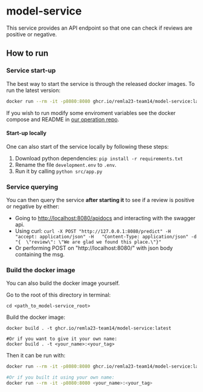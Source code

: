 # model-service
This service provides an API endpoint so that one can check 
if reviews are positive or negative.

## How to run

### Service start-up
The best way to start the service is through the released docker images.
To run the latest version:
```sh
docker run --rm -it -p8080:8080 ghcr.io/remla23-team14/model-service:latest
```

If you wish to run modify some enviroment variables see the docker compose and README
in [our operation repo](https://github.com/remla23-team14/operation).

#### Start-up locally
One can also start of the service locally by following these steps:
1. Download python dependencies: `pip install -r requirements.txt`
2. Rename the file `development.env` to `.env`.
3. Run it by calling `python src/app.py`

### Service querying 
You can then query the service **after starting it** to see if a review is positive or negative by either:
* Going to [http://localhost:8080/apidocs](http://localhost:8080/apidocs) and interacting with the swagger api.
* Using curl: `curl -X POST "http://127.0.0.1:8080/predict" -H  "accept: application/json" -H  
  "Content-Type: application/json" -d "{  \"review\": \"We are glad we found this place.\"}"`
* Or performing POST on "http://localhost:8080/" with json body containing the msg.

### Build the docker image
You can also build the docker image yourself.

Go to the root of this directory in terminal:
```shell
cd <path_to_model-service_root>
```

Build the docker image:
```shell
docker build . -t ghcr.io/remla23-team14/model-service:latest

#Or if you want to give it your own name:
docker build . -t <your_name>:<your_tag>
```

Then it can be run with:

```sh
docker run --rm -it -p8080:8080 ghcr.io/remla23-team14/model-service:latest

#Or if you built it using your own name:
docker run --rm -it -p8080:8080 <your_name>:<your_tag>
```
